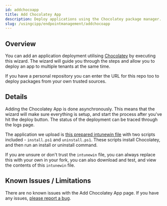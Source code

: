 ```yaml
---
id: addchocoapp
title: Add Chocolatey App
description: Deploy applications using the Chocolatey package manager.
slug: /usingcipp/endpointmanagement/addchocoapp
---
```


## Overview

You can add an application deployment utilising [Chocolatey](https://chocolatey.org/) by executing this wizard. The wizard will guide you through the steps and allow you to deploy an app to multiple tenants at the same time.

If you have a personal repository you can enter the URL for this repo too to deploy packages from your own trusted sources.

## Details

Adding the Chocolatey App is done asynchronously. This means that the wizard will make sure everything is setup, and start the process after you've hit the deploy button. The status of the deployment can be traced through the logs page.

The application we upload is [this prepared intunewin file](https://github.com/KelvinTegelaar/CIPP-API/blob/master/AddChocoApp/IntunePackage.intunewin?raw=true) with two scripts included - `install.ps1` and `uninstall.ps1`. These scripts install Chocolatey, and then run an install or uninstall command.

If you are unsure or don't trust the `intunewin` file, you can always replace this with your own in your fork, you can also download and test, and view the contents of this `intunewin` file.


## Known Issues / Limitations

There are no known issues with the Add Chocolatey App page. If you have any issues, [please report a bug](https://github.com/KelvinTegelaar/CIPP/issues/new?assignees=&labels=&template=bug_report.md&title=BUG%3A+).
